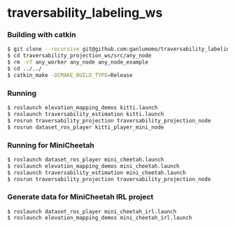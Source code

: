 # traversability_labeling_ws

### Building with catkin
```bash
$ git clone --recursive git@github.com:ganlumomo/traversability_labeling_ws.git
$ cd traversability_projection_ws/src/any_node
$ rm -rf any_worker any_node any_node_example
$ cd ../../
$ catkin_make -DCMAKE_BUILD_TYPE=Release
```

### Running
```bash
$ roslaunch elevation_mapping_demos kitti.launch
$ roslaunch traversability_estimation kitti.launch
$ rosrun traversability_projection traversability_projection_node
$ rosrun dataset_ros_player kitti_player_mini_node
```

### Running for MiniCheetah
```bash
$ roslaunch dataset_ros_player mini_cheetah.launch
$ roslaunch elevation_mapping_demos mini_cheetah.launch
$ roslaunch traversability_estimation mini_cheetah.launch
$ rosrun traversability_projection traversability_projection_node
```

### Generate data for MiniCheetah IRL project
```bashg
$ roslaunch dataset_ros_player mini_cheetah_irl.launch
$ roslaunch elevation_mapping_demos mini_cheetah_irl.launch
```
